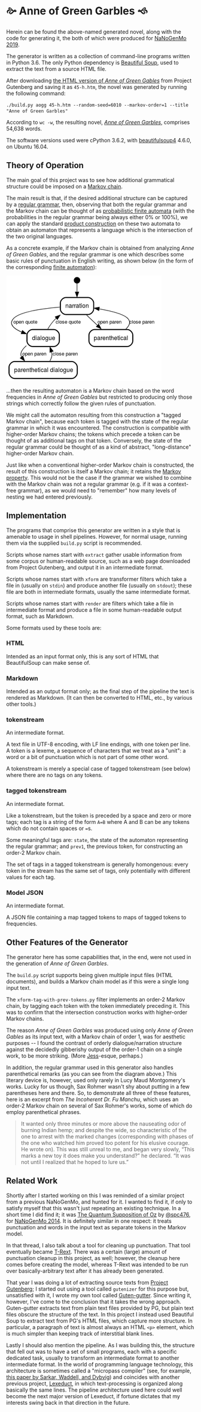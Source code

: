 🙚 Anne of Green Garbles 🙘
==========================

Herein can be found the above-named generated novel, along with the
code for generating it, the both of which were produced for [NaNoGenMo 2019][].

The generator is written as a collection of command-line programs
written in Python 3.6.  The only Python dependency is
[Beautiful Soup][], used to extract the text from a source HTML file.

After downloading [the HTML version of _Anne of Green Gables_](http://www.gutenberg.org/files/45/45-h/45-h.htm)
from Project Gutenberg and saving it as `45-h.htm`, the novel
was generated by running the following command:

    ./build.py aogg 45-h.htm --random-seed=6010 --markov-order=1 --title "Anne of Green Garbles"

According to `wc -w`, the resulting novel,
_[Anne of Green Garbles](generated/Anne%20of%20Green%20Garbles.md)_,
comprises 54,638 words.

The software versions used were cPython 3.6.2, with
[beautifulsoup4](https://pypi.org/project/beautifulsoup4/) 4.6.0,
on Ubuntu 16.04.

Theory of Operation
-------------------

The main goal of this project was to see how additional grammatical structure
could be imposed on a [Markov chain][].

The main result is that, if the desired additional structure can be captured by
a [regular grammar][], then, observing that both the regular grammar and the
Markov chain can be thought of as [probabilistic finite automata][] (with the
probabilities in the regular grammar being always either 0% or 100%), we can
apply the standard [product construction][] on these two automata to obtain an
automaton that represents a language which is the intersection of the two
original languages.

As a concrete example, if the Markov chain is obtained from analyzing
_Anne of Green Gables_, and the regular grammar is one which describes
some basic rules of punctuation in English writing, as shown below
(in the form of the corresponding [finite automaton][]):

![Abbreviated diagram of punctuation automaton](images/narration-dialogue-parenthetical.png?raw=true)

...then the resulting automaton is a Markov chain based on the word
frequencies in _Anne of Green Gables_ but restricted to producing
only those strings which correctly follow the given rules of punctuation.

We might call the automaton resulting from this construction a
"tagged Markov chain", because each token is tagged with the state of
the regular grammar in which it was encountered.  The construction is
compatible with higher-order Markov chains; the tokens which precede a
token can be thought of as additional tags on that token.  Conversely,
the state of the regular grammar could be thought of as a kind of
abstract, "long-distance" higher-order Markov chain.

Just like when a conventional higher-order Markov chain is constructed,
the result of this construction is itself a Markov chain; it retains
the [Markov property][].  This would not be the case if the grammar we
wished to combine with the Markov chain was not a regular grammar
(e.g. if it was a context-free grammar), as we would need to "remember"
how many levels of nesting we had entered previously.

Implementation
--------------

The programs that comprise this generator are written in a style that is amenable
to usage in shell pipelines.  However, for normal usage, running them via
the supplied `build.py` script is recommended.

Scripts whose names start with `extract` gather usable information from some
corpus or human-readable source, such as a web page downloaded from
Project Gutenberg, and output it in an intermediate format.

Scripts whose names start with `xform` are transformer filters
which take a file in (usually on `stdin`) and produce another
file (usually on `stdout`); these file are both in intermediate
formats, usually the same intermediate format.

Scripts whose names start with `render` are filters which
take a file in intermediate format and produce a file in
some human-readable output format, such as Markdown.

Some formats used by these tools are:

### HTML

Intended as an input format only, this is any sort of HTML that
BeautifulSoup can make sense of.

### Markdown

Intended as an output format only; as the final step of the pipeline
the text is rendered as Markdown.  (It can then be converted to
HTML, etc., by various other tools.)

### tokenstream

An intermediate format.

A text file in UTF-8 encoding, with LF line endings, with one
token per line.  A token is a lexeme, a sequence of characters
that we treat as a "unit": a word or a bit of punctuation which
is not part of some other word.

A tokenstream is merely a special case of tagged tokenstream
(see below) where there are no tags on any tokens.

### tagged tokenstream

An intermediate format.

Like a tokenstream, but the token is preceded by a space and
zero or more tags; each tag is a string of the form `A=B`
where A and B can be any tokens which do not contain spaces
or `=`s.

Some meaningful tags are: `state`, the state of the automaton
representing the regular grammar; and `prev1`, the previous
token, for constructing an order-2 Markov chain.

The set of tags in a tagged tokenstream is generally
homongenous: every token in the stream has the same set of tags,
only potentially with different values for each tag.

### Model JSON

An intermediate format.

A JSON file containing a map tagged tokens to maps of
tagged tokens to frequencies.

Other Features of the Generator
-------------------------------

The generator here has some capabilities that, in the end,
were not used in the generation of _Anne of Green Garbles_.

The `build.py` script supports being given multiple input
files (HTML documents), and builds a Markov chain model
as if this were a single long input text.

The `xform-tag-with-prev-tokens.py` filter implements an
order-2 Markov chain, by tagging each token with the
token immediately preceding it.  This was to confirm that
the intersection construction works with higher-order
Markov chains.

The reason _Anne of Green Garbles_ was produced using only
_Anne of Green Gables_ as its input text, with a Markov chain
of order 1, was for aesthetic purposes -- I found the contrast
of orderly dialogue/narration structure against the decidedly
gibberishy output of the order-1 chain on a single work, to be
more striking.  (More [Jess][]-esque, perhaps.)

In addition, the regular grammar used in this generator also
handles parenthetical remarks (as you can see from the diagram
above.)  This literary device is, however, used only rarely
in Lucy Maud Montgomery's works.  Lucky for us though, Sax
Rohmer wasn't shy about putting in a few parentheses here and
there.  So, to demonstrate all three of these features, here is
an excerpt from _The Incoherent Dr. Fu Manchu_, which uses an
order-2 Markov chain on several of Sax Rohmer's works, some
of which do employ parenthetical phrases.

> It wanted only three minutes or more above the nauseating odor
> of burning Indian hemp; and despite the wide, so characteristic
> of the one to arrest with the marked changes (corresponding with
> phases of the one who watched him proved too potent for his
> elusive courage. He wrote on). This was still unreal to me, and
> began very slowly, “This marks a new toy it does make you
> understand?” he declared. “It was not until I realized that he
> hoped to lure us.”

Related Work
------------

Shortly after I started working on this I was reminded of a similar
project from a previous NaNoGenMo, and hunted for it.  I wanted to
find it, if only to satisfy myself that this wasn't just repeating
an existing technique.  In a short time I did find it; it was
[The Quantum Supposition of Oz][] by [@spc476](https://github.com/spc476),
for [NaNoGenMo 2014][].  It is definitely similar in one respect:
it treats punctuation and words in the input text as separate tokens
in the Markov model.

In that thread, I also talk about a tool for cleaning up punctuation.
That tool eventually became [T-Rext][].  There was a certain (large)
amount of punctuation cleanup in this project, as well; however, the
cleanup here comes before creating the model, whereas T-Rext was
intended to be run over basically-arbitrary text after it has already
been generated.

That year I was doing a lot of extracting source texts from
[Project Gutenberg][]; I started out using a tool called `gutenizer`
for this purpose but, unsatisfied with it, I wrote my own tool called
[Guten-gutter][].  Since writing it, however, I've come to the
conclusion that it takes the wrong approach.  Guten-gutter extracts
text from plain text files provided by PG, but plain text files
obscure the structure of the text.  In this project I instead used
Beautiful Soup to extract text from PG's HTML files, which capture
more structure.  In particular, a paragraph of text is almost always
an HTML `<p>` element, which is much simpler than keeping track of
interstitial blank lines.

Lastly I should also mention the pipeline.  As I was building this,
the structure that fell out was to have a set of small programs,
each with a specific dedicated task, usually to transform an
intermediate format to another intermediate format.  In the world
of programming language technology, this architecture
is sometimes called a "micropass compiler" (see, for example,
[this paper by Sarkar, Waddell, and Dybvig](https://www.cs.indiana.edu/~dyb/pubs/nano-jfp.pdf))
and coincides with another previous project, [Lexeduct][],
in which text-processing is organized along basically the same
lines.  The pipeline architecture used here could well become the
next major version of Lexeduct, if fortune dictates that my
interests swing back in that direction in the future.

[NaNoGenMo 2019]: https://github.com/NaNoGenMo/2019/
[NaNoGenMo 2014]: https://github.com/dariusk/NaNoGenMo-2014
[Project Gutenberg]: https://www.gutenberg.org/
[Beautiful Soup]: https://www.crummy.com/software/BeautifulSoup/
[Markov chain]: https://en.wikipedia.org/wiki/Markov_chain
[Markov property]: https://en.wikipedia.org/wiki/Markov_property
[regular grammar]: https://en.wikipedia.org/wiki/Regular_grammar
[finite automaton]: https://en.wikipedia.org/wiki/Finite-state_machine#Mathematical_model
[probabilistic finite automata]: https://en.wikipedia.org/wiki/Probabilistic_automaton
[product construction]: https://en.wikipedia.org/wiki/File:Intersection1.png
[Jess]: https://whitney.org/collection/works/9517
[The Quantum Supposition of Oz]: https://github.com/dariusk/NaNoGenMo-2014/issues/137
[T-Rext]: https://github.com/catseye/T-Rext
[Guten-gutter]: https://github.com/catseye/Guten-gutter
[Lexeduct]: https://github.com/catseye/Lexeduct
